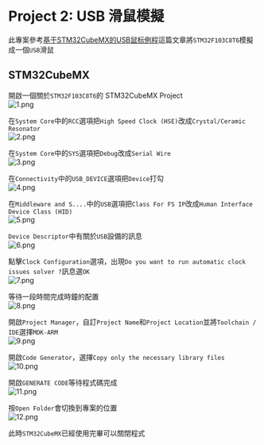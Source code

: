 # Project 2: USB 滑鼠模擬  
此專案參考[基于STM32CubeMX的USB鼠标例程](http://www.mcublog.cn/software/2020_03/stm32cube-mouse/)這篇文章將`STM32F103C8T6`模擬成一個`USB`滑鼠  
  
## STM32CubeMX  
開啟一個關於`STM32F103C8T6`的 STM32CubeMX Project  
![1.png](pictures/1.png "1.png")
  
在`System Core`中的`RCC`選項把`High Speed Clock (HSE)`改成`Crystal/Ceramic Resonator`  
![2.png](pictures/2.png "2.png")
  
在`System Core`中的`SYS`選項把`Debug`改成`Serial Wire`  
![3.png](pictures/3.png "3.png")
  
在`Connectivity`中的`USB_DEVICE`選項把`Device`打勾  
![4.png](pictures/4.png "4.png")
  
在`Middleware and S....`中的`USB`選項把`Class For FS IP`改成`Human Interface Device Class (HID)`  
![5.png](pictures/5.png "5.png")
  
`Device Descriptor`中有關於`USB`設備的訊息  
![6.png](pictures/6.png "6.png")
  
點擊`Clock Configuration`選項，出現`Do you want to run automatic clock issues solver ?`訊息選`OK`  
![7.png](pictures/7.png "7.png")
  
等待一段時間完成時鐘的配置  
![8.png](pictures/8.png "8.png")
  
開啟`Project Manager`，自訂`Project Name`和`Project Location`並將`Toolchain / IDE`選擇`MDK-ARM`  
![9.png](pictures/9.png "9.png")
  
開啟`Code Generator`，選擇`Copy only the necessary library files`  
![10.png](pictures/10.png "10.png")
  
開啟`GENERATE CODE`等待程式碼完成  
![11.png](pictures/11.png "11.png")
  
按`Open Folder`會切換到專案的位置  
![12.png](pictures/12.png "12.png")
  
此時`STM32CubeMX`已經使用完畢可以關閉程式  